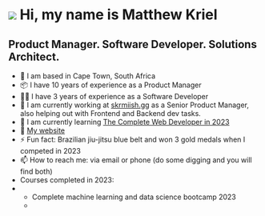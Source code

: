 ![](https://user-images.githubusercontent.com/18350557/176309783-0785949b-9127-417c-8b55-ab5a4333674e.gif) Hi, my name is Matthew Kriel 
=======================================================================================================================================

Product Manager. Software Developer. Solutions Architect.
---------------------------------------------------------

* 📍 I am based in Cape Town, South Africa
* 📦 I have 10 years of experience as a Product Manager
* 👨‍💻 I have 3 years of experience as a Software Developer
* 🔭 I am currently working at [skrmiish.gg](https://skrmiish.gg/) as a Senior Product Manager, also helping out with Frontend and Backend dev tasks.
* 🌱 I am currently learning [The Complete Web Developer in 2023](https://www.udemy.com/course/the-complete-web-developer-zero-to-mastery/)
* 🏡 [My website](https://mckriel.co.za/)
* ⚡ Fun fact: Brazilian jiu-jitsu blue belt and won 3 gold medals when I competed in 2023
* 📫 How to reach me: via email or phone (do some digging and you will find both)
* Courses completed in 2023:
* - Complete machine learning and data science bootcamp 2023
  - 
